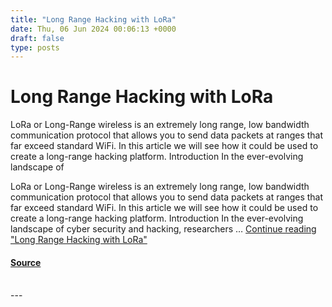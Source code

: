 ```yaml
---
title: "Long Range Hacking with LoRa"
date: Thu, 06 Jun 2024 00:06:13 +0000
draft: false
type: posts
---
```

# Long Range Hacking with LoRa





LoRa or Long-Range wireless is an extremely long range, low bandwidth communication protocol that allows you to send data packets at ranges that far exceed standard WiFi. In this article we will see how it could be used to create a long-range hacking platform. Introduction In the ever-evolving landscape of

LoRa or Long-Range wireless is an extremely long range, low bandwidth communication protocol that allows you to send data packets at ranges that far exceed standard WiFi. In this article we will see how it could be used to create a long-range hacking platform. Introduction In the ever-evolving landscape of cyber security and hacking, researchers … [Continue reading "Long Range Hacking with LoRa"](https://cyberarms.wordpress.com/2024/06/05/long-range-hacking-with-lora/)

#### [Source](https://cyberarms.wordpress.com/2024/06/05/long-range-hacking-with-lora/)

<br/>
---
